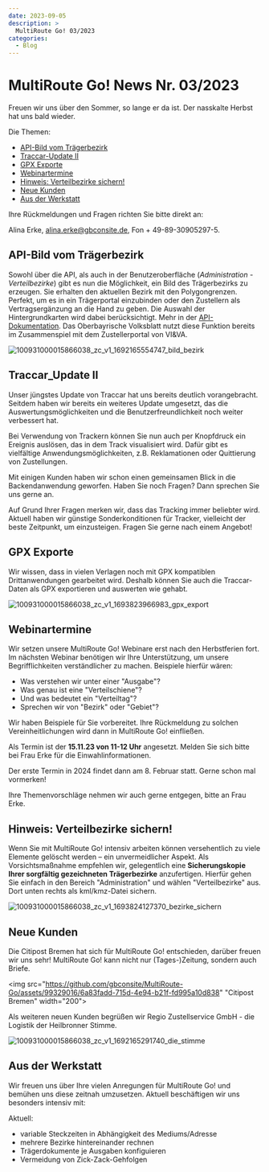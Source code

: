 ```yaml
---
date: 2023-09-05
description: >
  MultiRoute Go! 03/2023
categories:
  - Blog
---
```


# MultiRoute Go! News Nr. 03/2023

Freuen wir uns über den Sommer, so lange er da ist. Der nasskalte Herbst hat uns bald wieder.


Die Themen:

- [API-Bild vom Trägerbezirk](https://go.multiroute.de/handbuch/blog/2023/09/05/multiroute-go-news-nr-032023/#api-bild-vom-tragerbezirk)
- [Traccar-Update II](https://go.multiroute.de/handbuch/blog/2023/09/05/multiroute-go-news-nr-032023/#traccar_update-ii)
- [GPX Exporte](https://go.multiroute.de/handbuch/blog/2023/09/05/multiroute-go-news-nr-032023/#gpx-exporte)
- [Webinartermine](https://go.multiroute.de/handbuch/blog/2023/09/05/multiroute-go-news-nr-032023/#webinartermine)
- [Hinweis: Verteilbezirke sichern!](https://go.multiroute.de/handbuch/blog/2023/09/05/multiroute-go-news-nr-032023/#hinweis-verteilbezirke-sichern)
- [Neue Kunden](https://go.multiroute.de/handbuch/blog/2023/09/05/multiroute-go-news-nr-032023/#neue-kunden)
- [Aus der Werkstatt](https://go.multiroute.de/handbuch/blog/2023/09/05/multiroute-go-news-nr-032023/#aus-der-werkstatt)
<!-- more -->
Ihre Rückmeldungen und Fragen richten Sie bitte direkt an:

Alina Erke, alina.erke@gbconsite.de, Fon + 49-89-30905297-5.

## API-Bild vom Trägerbezirk

Sowohl über die API, als auch in der Benutzeroberfläche (*Administration - Verteilbezirke*) gibt es nun die Möglichkeit, ein Bild des Trägerbezirks zu erzeugen. Sie erhalten den aktuellen Bezirk mit den Polygongrenzen. 
Perfekt, um es in ein Trägerportal einzubinden oder den Zustellern als Vertragsergänzung an die Hand zu geben.
Die Auswahl der Hintergrundkarten wird dabei berücksichtigt. Mehr in der [API-Dokumentation](https://go.multiroute.de/handbuch/routen/#gebiete-als-bild-exportieren-gebietskarten).
Das Oberbayrische Volksblatt nutzt diese Funktion bereits im Zusammenspiel mit dem Zustellerportal von VI&VA.

![100931000015866038_zc_v1_1692165554747_bild_bezirk](https://github.com/gbconsite/MultiRoute-Go/assets/99329016/61cd09d7-1a58-4de2-a0a0-508d11e44082)


## Traccar_Update II

Unser jüngstes Update von Traccar hat uns bereits deutlich vorangebracht. Seitdem haben wir bereits ein weiteres Update umgesetzt, das die Auswertungsmöglichkeiten und die Benutzerfreundlichkeit noch weiter verbessert hat.

Bei Verwendung von Trackern können Sie nun auch per Knopfdruck ein Ereignis auslösen, das in dem Track visualisiert wird. Dafür gibt es vielfältige Anwendungsmöglichkeiten, z.B. Reklamationen oder Quittierung von Zustellungen.

Mit einigen Kunden haben wir schon einen gemeinsamen Blick in die Backendanwendung geworfen. Haben Sie noch Fragen? Dann sprechen Sie uns gerne an.

Auf Grund Ihrer Fragen merken wir, dass das Tracking immer beliebter wird. Aktuell haben wir günstige Sonderkonditionen für Tracker, vielleicht der beste Zeitpunkt, um einzusteigen. Fragen Sie gerne nach einem Angebot!


## GPX Exporte
Wir wissen, dass in vielen Verlagen noch mit GPX kompatiblen Drittanwendungen gearbeitet wird. Deshalb können Sie auch die Traccar-Daten als GPX exportieren und auswerten wie gehabt.

![100931000015866038_zc_v1_1693823966983_gpx_export](https://github.com/gbconsite/MultiRoute-Go/assets/99329016/4f3430c7-4928-41bc-b088-9af96f5acbfb)


## Webinartermine

Wir setzen unsere MultiRoute Go! Webinare erst nach den Herbstferien fort. Im nächsten Webinar benötigen wir Ihre Unterstützung, um unsere Begrifflichkeiten verständlicher zu machen. Beispiele hierfür wären: 

- Was verstehen wir unter einer "Ausgabe"?
- Was genau ist eine "Verteilschiene"? 
- Und was bedeutet ein "Verteiltag"?
- Sprechen wir von "Bezirk" oder "Gebiet"?

Wir haben Beispiele für Sie vorbereitet. Ihre Rückmeldung zu solchen Vereinheitlichungen wird dann in MultiRoute Go! einfließen.


Als Termin ist der **15.11.23 von 11-12 Uhr** angesetzt. Melden Sie sich bitte bei Frau Erke für die Einwahlinformationen.


Der erste Termin in 2024 findet dann am 8. Februar statt. Gerne schon mal vormerken!

Ihre Themenvorschläge nehmen wir auch gerne entgegen, bitte an Frau Erke.


## Hinweis: Verteilbezirke sichern!

Wenn Sie mit MultiRoute Go! intensiv arbeiten können versehentlich zu viele Elemente gelöscht werden – ein unvermeidlicher Aspekt. Als Vorsichtsmaßnahme empfehlen wir, gelegentlich eine **Sicherungskopie Ihrer sorgfältig gezeichneten Trägerbezirke** anzufertigen. Hierfür gehen Sie einfach in den Bereich "Administration" und wählen "Verteilbezirke" aus. Dort unten rechts als kml/kmz-Datei sichern.

![100931000015866038_zc_v1_1693824127370_bezirke_sichern](https://github.com/gbconsite/MultiRoute-Go/assets/99329016/2060fb10-8131-4ab2-ba57-98712f010e8c)


## Neue Kunden

Die Citipost Bremen hat sich für MultiRoute Go! entschieden, darüber freuen wir uns sehr! MultiRoute Go! kann nicht nur (Tages-)Zeitung, sondern auch Briefe.

<img src="https://github.com/gbconsite/MultiRoute-Go/assets/99329016/6a83fadd-715d-4e94-b21f-fd995a10d838" "Citipost Bremen" width="200">


Als weiteren neuen Kunden begrüßen wir Regio Zustellservice GmbH - die Logistik der Heilbronner Stimme.

![100931000015866038_zc_v1_1692165291740_die_stimme](https://github.com/gbconsite/MultiRoute-Go/assets/99329016/2973e2df-caea-46a0-9dc8-5e4619f9b65c)


## Aus der Werkstatt

Wir freuen uns über Ihre vielen Anregungen für MultiRoute Go! und bemühen uns diese zeitnah umzusetzen. Aktuell beschäftigen wir uns besonders intensiv mit:

Aktuell:

- variable Steckzeiten in Abhängigkeit des Mediums/Adresse
- mehrere Bezirke hintereinander rechnen
- Trägerdokumente je Ausgaben konfiguieren
- Vermeidung von Zick-Zack-Gehfolgen

